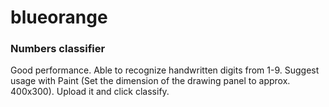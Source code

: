 # blueorange
### Numbers classifier
Good performance. Able to recognize handwritten digits from 1-9.
Suggest usage with Paint (Set the dimension of the drawing panel to approx. 400x300). Upload it and click classify.
